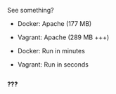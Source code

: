 See something?

* Docker: Apache (177 MB)
* Vagrant: Apache (289 MB +++)

* Docker: Run in minutes
* Vagrant: Run in seconds

<img data-src="slides-md/images/memes/see_no_difference.jpeg" width="280">

<strong>???</strong>